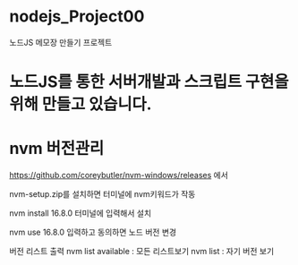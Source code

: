 # nodejs_Project00
노드JS 메모장 만들기 프로젝트

# 노드JS를 통한 서버개발과 스크립트 구현을 위해 만들고 있습니다.


# nvm 버전관리
https://github.com/coreybutler/nvm-windows/releases 에서 

nvm-setup.zip를 설치하면 터미널에 nvm키워드가 작동

nvm install 16.8.0
터미널에 입력해서 설치

nvm use 16.8.0
입력하고 동의하면 노드 버전 변경

버전 리스트 출력
nvm list available : 모든 리스트보기
nvm list : 자기 버전 보기



